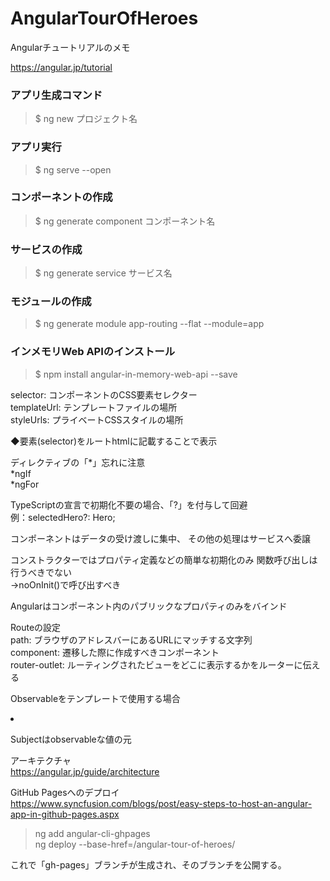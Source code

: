 # AngularTourOfHeroes
Angularチュートリアルのメモ

https://angular.jp/tutorial

### アプリ生成コマンド
> $ ng new プロジェクト名

### アプリ実行
> $ ng serve --open

### コンポーネントの作成
> $ ng generate component コンポーネント名

### サービスの作成
> $ ng generate service サービス名

### モジュールの作成
> $ ng generate module app-routing --flat --module=app

### インメモリWeb APIのインストール
> $ npm install angular-in-memory-web-api --save

selector: コンポーネントのCSS要素セレクター  
templateUrl: テンプレートファイルの場所  
styleUrls: プライベートCSSスタイルの場所

◆要素(selector)をルートhtmlに記載することで表示
<app-heroes></app-heroes>

ディレクティブの「*」忘れに注意  
*ngIf  
*ngFor

TypeScriptの宣言で初期化不要の場合、「?」を付与して回避  
例：selectedHero?: Hero;

コンポーネントはデータの受け渡しに集中、
その他の処理はサービスへ委譲

コンストラクターではプロパティ定義などの簡単な初期化のみ
関数呼び出しは行うべきでない  
→noOnInit()で呼び出すべき

Angularはコンポーネント内のパブリックなプロパティのみをバインド

Routeの設定  
path: ブラウザのアドレスバーにあるURLにマッチする文字列  
component: 遷移した際に作成すべきコンポーネント  
router-outlet: ルーティングされたビューをどこに表示するかをルーターに伝える  

Observableをテンプレートで使用する場合
<li *ngFor="let hero of heroes$ | async" >

Subjectはobservableな値の元

アーキテクチャ  
https://angular.jp/guide/architecture

GitHub Pagesへのデプロイ  
https://www.syncfusion.com/blogs/post/easy-steps-to-host-an-angular-app-in-github-pages.aspx
> ng add angular-cli-ghpages  
> ng deploy --base-href=/angular-tour-of-heroes/

これで「gh-pages」ブランチが生成され、そのブランチを公開する。
